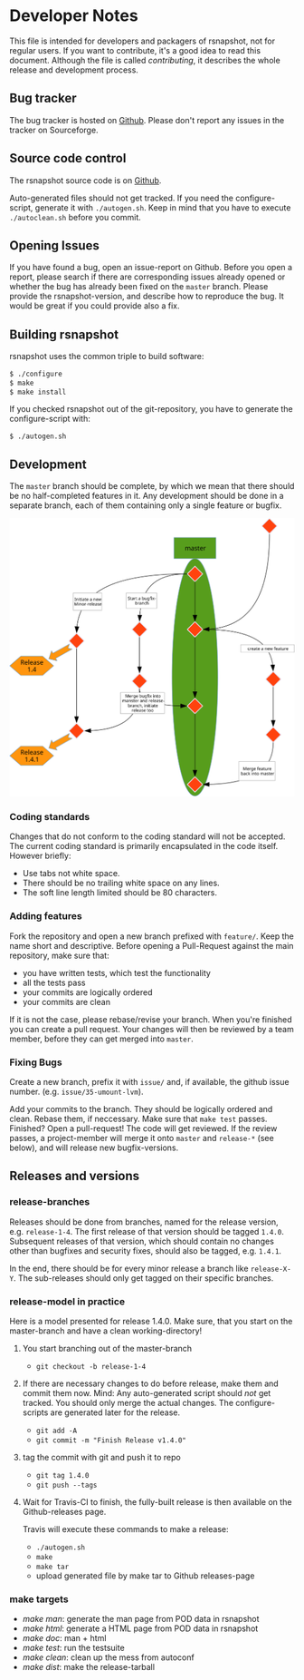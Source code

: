 # Developer Notes

This file is intended for developers and packagers of rsnapshot,
not for regular users. If you want to contribute, it's a
good idea to read this document. Although the file is called *contributing*, it
describes the whole release and development process.

## Bug tracker

The bug tracker is hosted on [Github](https://github.com/rsnapshot/rsnapshot/issues). Please don't report any issues in the tracker on Sourceforge.

## Source code control

The rsnapshot source code is on [Github](https://github.com/rsnapshot/rsnapshot).

Auto-generated files should not get tracked. If you need the configure-script, generate it with `./autogen.sh`. Keep in mind that you have to execute `./autoclean.sh` before you commit.

## Opening Issues

If you have found a bug, open an issue-report on Github. Before you open a report, please search if there are corresponding issues already opened or whether the bug has already been fixed on the `master` branch. Please provide the rsnapshot-version, and describe how to reproduce the bug. It would be great if you could provide also a fix.

## Building rsnapshot

rsnapshot uses the common triple to build software:

    $ ./configure
    $ make
    $ make install

If you checked rsnapshot out of the git-repository, you have to generate the configure-script with:

    $ ./autogen.sh

## Development
The `master` branch should be complete, by which we mean that there should be no half-completed features in it. Any development should be done in a separate branch, each of them containing only a single feature or bugfix.

![The branch-model in general](./contrib/branchtree.svg?raw=true)

### Coding standards
Changes that do not conform to the coding standard will not be accepted. The current coding standard is primarily encapsulated in the code itself. However briefly:

 * Use tabs not white space.
 * There should be no trailing white space on any lines.
 * The soft line length limited should be 80 characters.

### Adding features

Fork the repository and open a new branch prefixed with `feature/`. Keep the name short and descriptive. Before opening a Pull-Request against the main repository, make sure that:

* you have written tests, which test the functionality
* all the tests pass
* your commits are logically ordered
* your commits are clean

If it is not the case, please rebase/revise your branch. When you're finished you can create a pull request. Your changes will then be reviewed by a team member, before they can get merged into `master`.

### Fixing Bugs

Create a new branch, prefix it with `issue/` and, if available, the github issue number. (e.g. `issue/35-umount-lvm`).

Add your commits to the branch. They should be logically ordered and clean. Rebase them, if neccessary. Make sure that `make test` passes. Finished? Open a pull-request! The code will get reviewed. If the review passes, a project-member will merge it onto `master` and `release-*` (see below), and will release new bugfix-versions.

## Releases and versions
### release-branches

Releases should be done from branches, named for the release version,
e.g. `release-1-4`. The first release of that version should be tagged `1.4.0`.
Subsequent releases of that version, which should contain no changes other
than bugfixes and security fixes, should also be tagged, e.g. `1.4.1`.

In the end, there should be for every minor release a branch like `release-X-Y`. The sub-releases should only get tagged on their specific branches.

### release-model in practice
Here is a model presented for release 1.4.0. Make sure, that you start
on the master-branch and have a clean working-directory!

1.  You start branching out of the master-branch
    - `git checkout -b release-1-4`

2.  If there are necessary changes to do before release, make them and commit them now.
    Mind: Any auto-generated script should *not* get tracked. You should only merge the actual changes.
    The configure-scripts are generated later for the release.
    - `git add -A`
    - `git commit -m "Finish Release v1.4.0"`

3.  tag the commit with git and push it to repo
    - `git tag 1.4.0`
    - `git push --tags`

4.  Wait for Travis-CI to finish, the fully-built release is then available on the Github-releases page.

    Travis will execute these commands to make a release:
    - `./autogen.sh`
    - `make`
    - `make tar`
    - upload generated file by make tar to Github releases-page

### make targets

* *make man*: generate the man page from POD data in rsnapshot
* *make html*: generate a HTML page from POD data in rsnapshot
* *make doc*: man + html
* *make test*: run the testsuite
* *make clean*: clean up the mess from autoconf
* *make dist*: make the release-tarball
